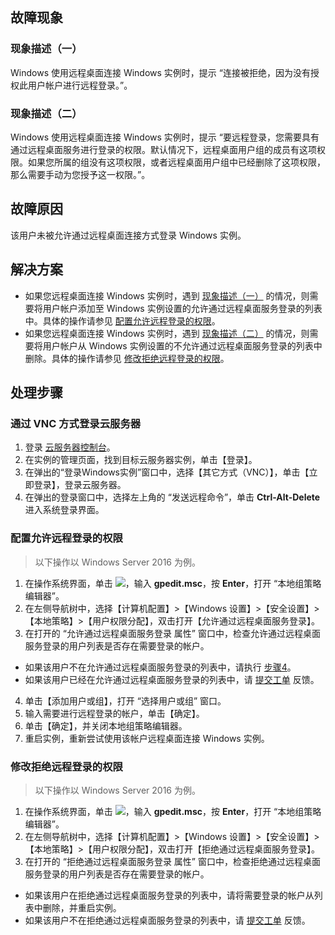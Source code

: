 ## 故障现象

<span id="FaultPhenomenon1"></span>
### 现象描述（一）
Windows 使用远程桌面连接 Windows 实例时，提示 “连接被拒绝，因为没有授权此用户帐户进行远程登录。”。

<span id="FaultPhenomenon2"></span>
### 现象描述（二）
Windows 使用远程桌面连接 Windows 实例时，提示 “要远程登录，您需要具有通过远程桌面服务进行登录的权限。默认情况下，远程桌面用户组的成员有这项权限。如果您所属的组没有这项权限，或者远程桌面用户组中已经删除了这项权限，那么需要手动为您授予这一权限。”。

## 故障原因

该用户未被允许通过远程桌面连接方式登录 Windows 实例。

## 解决方案
- 如果您远程桌面连接 Windows 实例时，遇到 [现象描述（一）](#FaultPhenomenon1) 的情况，则需要将用户帐户添加至 Windows 实例设置的允许通过远程桌面服务登录的列表中。具体的操作请参见 [配置允许远程登录的权限](#ConfigurationToAllowAccess)。
- 如果您远程桌面连接 Windows 实例时，遇到 [现象描述（二）](#FaultPhenomenon2) 的情况，则需要将用户帐户从 Windows 实例设置的不允许通过远程桌面服务登录的列表中删除。具体的操作请参见 [修改拒绝远程登录的权限](#ModifyLoginAuthority)。

## 处理步骤

### 通过 VNC 方式登录云服务器
1. 登录 [云服务器控制台](https://console.cloud.tencent.com/cvm/index)。
2. 在实例的管理页面，找到目标云服务器实例，单击【登录】。
3. 在弹出的“登录Windows实例”窗口中，选择【其它方式（VNC）】，单击【立即登录】，登录云服务器。
4. 在弹出的登录窗口中，选择左上角的 “发送远程命令”，单击 **Ctrl-Alt-Delete** 进入系统登录界面。

<span id="ConfigurationToAllowAccess"></span>
### 配置允许远程登录的权限

> 以下操作以 Windows Server 2016 为例。
>
1. 在操作系统界面，单击 <img src="https://main.qcloudimg.com/raw/330624bafb194914948c8ebd9e47334d.png" style="margin: 0;">，输入 **gpedit.msc**，按 **Enter**，打开 “本地组策略编辑器”。
2. 在左侧导航树中，选择【计算机配置】>【Windows 设置】>【安全设置】>【本地策略】>【用户权限分配】，双击打开【允许通过远程桌面服务登录】。
3. 在打开的 “允许通过远程桌面服务登录 属性” 窗口中，检查允许通过远程桌面服务登录的用户列表是否存在需要登录的帐户。
 - 如果该用户不在允许通过远程桌面服务登录的列表中，请执行 [步骤4](#step04)。
 - 如果该用户已经在允许通过远程桌面服务登录的列表中，请 [提交工单](https://console.cloud.tencent.com/workorder/category?level1_id=6&level2_id=7&source=0&data_title=%E4%BA%91%E6%9C%8D%E5%8A%A1%E5%99%A8CVM&level3_id=142&radio_title=%E4%BA%91%E6%9C%8D%E5%8A%A1%E5%99%A8%E7%99%BB%E5%BD%95%E4%B8%8D%E4%B8%8A&queue=15&scene_code=12686&step=2) 反馈。
4. <span id="step04">单击【添加用户或组】，打开 “选择用户或组” 窗口。</span>
5. 输入需要进行远程登录的帐户，单击【确定】。
6. 单击【确定】，并关闭本地组策略编辑器。
7. 重启实例，重新尝试使用该帐户远程桌面连接 Windows 实例。

<span id="ModifyLoginAuthority"></span>
### 修改拒绝远程登录的权限

> 以下操作以 Windows Server 2016 为例。
>
1. 在操作系统界面，单击 <img src="https://main.qcloudimg.com/raw/330624bafb194914948c8ebd9e47334d.png" style="margin: 0;">，输入 **gpedit.msc**，按 **Enter**，打开 “本地组策略编辑器”。
2. 在左侧导航树中，选择【计算机配置】>【Windows 设置】>【安全设置】>【本地策略】>【用户权限分配】，双击打开【拒绝通过远程桌面服务登录】。
3. 在打开的 “拒绝通过远程桌面服务登录 属性” 窗口中，检查拒绝通过远程桌面服务登录的用户列表是否存在需要登录的帐户。
 - 如果该用户在拒绝通过远程桌面服务登录的列表中，请将需要登录的帐户从列表中删除，并重启实例。
 - 如果该用户不在拒绝通过远程桌面服务登录的列表中，请 [提交工单](https://console.cloud.tencent.com/workorder/category?level1_id=6&level2_id=7&source=0&data_title=%E4%BA%91%E6%9C%8D%E5%8A%A1%E5%99%A8CVM&level3_id=142&radio_title=%E4%BA%91%E6%9C%8D%E5%8A%A1%E5%99%A8%E7%99%BB%E5%BD%95%E4%B8%8D%E4%B8%8A&queue=15&scene_code=12686&step=2) 反馈。

